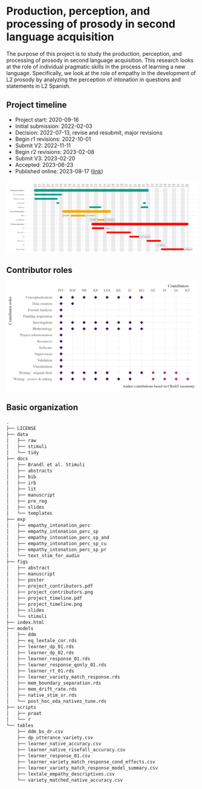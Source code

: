 
# Production, perception, and processing of prosody in second language acquisition

The purpose of this project is to study the production, perception, and
processing of prosody in second language acquisition. This research
looks at the role of individual pragmatic skills in the process of
learning a new language. Specifically, we look at the role of empathy in
the development of L2 prosody by analyzing the perception of intonation
in questions and statements in L2 Spanish.

## Project timeline

- Project start: 2020-09-16
- Initial submission: 2022-02-03
- Decision: 2022-07-13, revise and resubmit, major revisions
- Begin r1 revisions: 2022-10-01
- Submit V2: 2022-11-11
- Begin r2 revisions: 2023-02-08
- Submit V3: 2023-02-20
- Accepted: 2023-06-23
- Published online: 2023-08-17
  ([link](https://www.cambridge.org/core/journals/applied-psycholinguistics/article/using-intonation-to-disambiguate-meaning-the-role-of-empathy-and-proficiency-in-l2-perceptual-development/400E01442ACC5B361ED53B076D38114B))

![](./figs/project_timeline.png)

## Contributor roles

![](./figs/project_contributors.png)

## Basic organization

    .
    ├── LICENSE
    ├── data
    │   ├── raw
    │   ├── stimuli
    │   └── tidy
    ├── docs
    │   ├── Brandl et al. Stimuli
    │   ├── abstracts
    │   ├── bib
    │   ├── irb
    │   ├── lit
    │   ├── manuscript
    │   ├── pre_reg
    │   ├── slides
    │   └── templates
    ├── exp
    │   ├── empathy_intonation_perc
    │   ├── empathy_intonation_perc_sp
    │   ├── empathy_intonation_perc_sp_and
    │   ├── empathy_intonation_perc_sp_cu
    │   ├── empathy_intonation_perc_sp_pr
    │   └── text_stim_for_audio
    ├── figs
    │   ├── abstract
    │   ├── manuscript
    │   ├── poster
    │   ├── project_contributors.pdf
    │   ├── project_contributors.png
    │   ├── project_timeline.pdf
    │   ├── project_timeline.png
    │   ├── slides
    │   └── stimuli
    ├── index.html
    ├── models
    │   ├── ddm
    │   ├── eq_lextale_cor.rds
    │   ├── learner_dp_01.rds
    │   ├── learner_dp_02.rds
    │   ├── learner_response_01.rds
    │   ├── learner_response_qonly_01.rds
    │   ├── learner_rt_01.rds
    │   ├── learner_variety_match_response.rds
    │   ├── mem_boundary_separation.rds
    │   ├── mem_drift_rate.rds
    │   ├── native_stim_sr.rds
    │   └── post_hoc_eda_natives_tune.rds
    ├── scripts
    │   ├── praat
    │   └── r
    └── tables
        ├── ddm_bs_dr.csv
        ├── dp_utterance_variety.csv
        ├── learner_native_accuracy.csv
        ├── learner_native_risefall_accuracy.csv
        ├── learner_response_01.csv
        ├── learner_variety_match_response_cond_effects.csv
        ├── learner_variety_match_response_model_summary.csv
        ├── lextale_empathy_descriptives.csv
        └── variety_matched_native_accuracy.csv
